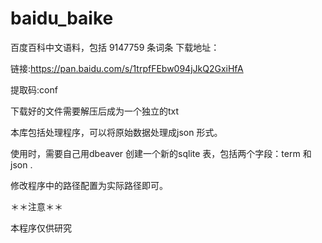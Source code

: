 # baidu_baike

百度百科中文语料，包括 9147759 条词条
下载地址：

链接:https://pan.baidu.com/s/1trpfFEbw094jJkQ2GxiHfA 


提取码:conf 

下载好的文件需要解压后成为一个独立的txt 

本库包括处理程序，可以将原始数据处理成json  形式。

使用时，需要自己用dbeaver 创建一个新的sqlite 表，包括两个字段：term 和 json .

修改程序中的路径配置为实际路径即可。

＊＊注意＊＊

本程序仅供研究
